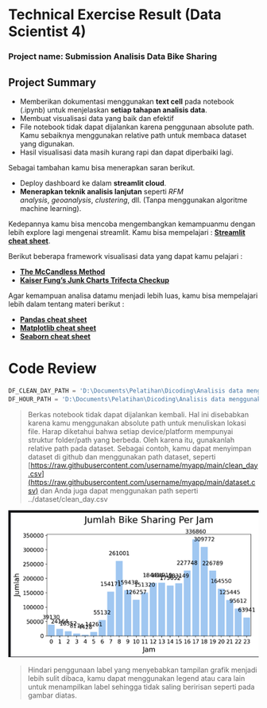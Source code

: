 # Technical Exercise Result (Data Scientist 4)

### Project name: Submission Analisis Data Bike Sharing

## Project Summary

- Memberikan dokumentasi menggunakan **text cell** pada notebook (.ipynb) untuk menjelaskan **setiap tahapan analisis data**.
- Membuat visualisasi data yang baik dan efektif
- File notebook tidak dapat dijalankan karena penggunaan absolute path. Kamu sebaiknya menggunakan relative path untuk membaca dataset yang digunakan.
- Hasil visualisasi data masih kurang rapi dan dapat diperbaiki lagi.

Sebagai tambahan kamu bisa menerapkan saran berikut.

- Deploy dashboard ke dalam **streamlit cloud**.
- **Menerapkan teknik analisis lanjutan** seperti *RFM analysis*, *geoanalysis*, *clustering*, dll. (Tanpa menggunakan algoritme machine learning).

Kedepannya kamu bisa mencoba mengembangkan kemampuanmu dengan lebih explore lagi mengenai streamlit. Kamu bisa mempelajari : **[Streamlit cheat sheet](https://docs.streamlit.io/library/cheatsheet)**.

Berikut beberapa framework visualisasi data yang dapat kamu pelajari :

- **[The McCandless Method](https://www.informationisbeautiful.net/visualizations/what-makes-a-good-data-visualization/)**
- **[Kaiser Fung’s Junk Charts Trifecta Checkup](https://junkcharts.typepad.com/junk_charts/junk-charts-trifecta-checkup-the-definitive-guide.html)**

Agar kemampuan analisa datamu menjadi lebih luas, kamu bisa mempelajari lebih dalam tentang materi berikut :

- **[Pandas cheat sheet](https://pandas.pydata.org/Pandas_Cheat_Sheet.pdf)**
- **[Matplotlib cheat sheet](https://matplotlib.org/cheatsheets/_images/cheatsheets-1.png)**
- **[Seaborn cheat sheet](https://www.kaggle.com/code/themlphdstudent/cheat-sheet-seaborn-charts)**

# Code Review

```python
DF_CLEAN_DAY_PATH = 'D:\Documents\Pelatihan\Dicoding\Analisis data menggunakan python\dataset\clean_day.csv'
DF_HOUR_PATH = 'D:\Documents\Pelatihan\Dicoding\Analisis data menggunakan python\dataset\hour.csv'
```

> Berkas notebook tidak dapat dijalankan kembali.  Hal ini disebabkan karena kamu menggunakan absolute path untuk menuliskan lokasi file. Harap diketahui bahwa setiap device/platform mempunyai struktur folder/path yang berbeda. Oleh karena itu, gunakanlah relative path pada dataset. Sebagai contoh, kamu dapat menyimpan dataset di github dan menggunakan path dataset, seperti [https://raw.githubusercontent.com/username/myapp/main/clean_day.csv](https://raw.githubusercontent.com/username/myapp/main/dataset.csv) dan Anda juga dapat menggunakan path seperti ../dataset/clean_day.csv
> 

![Screenshot 2024-05-08 224225.png](Image/Screenshot_2024-05-08_224225.png)

> Hindari penggunaan label yang menyebabkan tampilan grafik menjadi lebih sulit dibaca, kamu dapat menggunakan legend atau cara lain untuk menampilkan label sehingga tidak saling beririsan seperti pada gambar diatas.
>